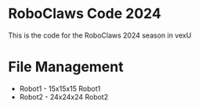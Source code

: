 # RoboClaws Code 2024

This is the code for the RoboClaws 2024 season in vexU

# File Management
* Robot1 - 15x15x15 Robot1
* Robot2 - 24x24x24 Robot2
